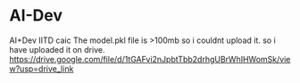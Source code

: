 # AI-Dev
AI+Dev IITD caic
The model.pkl file is >100mb so i couldnt upload it.
so i have uploaded it on drive.
https://drive.google.com/file/d/1tGAFvi2nJpbtTbb2drhgUBrWhIHWomSk/view?usp=drive_link

